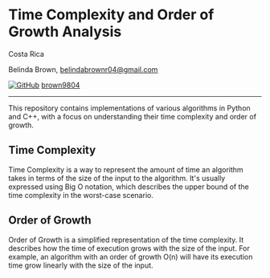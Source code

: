 # Time Complexity and Order of Growth Analysis

Costa Rica

Belinda Brown, belindabrownr04@gmail.com

[![GitHub](https://img.shields.io/badge/--181717?logo=github&logoColor=ffffff)](https://github.com/)
[brown9804](https://github.com/brown9804)

----------

This repository contains implementations of various algorithms in Python and C++, with a focus on understanding their time complexity and order of growth.

## Time Complexity

Time Complexity is a way to represent the amount of time an algorithm takes in terms of the size of the input to the algorithm. It's usually expressed using Big O notation, which describes the upper bound of the time complexity in the worst-case scenario.

## Order of Growth

Order of Growth is a simplified representation of the time complexity. It describes how the time of execution grows with the size of the input. For example, an algorithm with an order of growth O(n) will have its execution time grow linearly with the size of the input.
